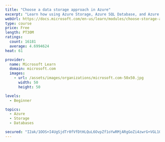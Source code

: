```yaml
---
title: "Choose a data storage approach in Azure"
excerpt: "Learn how using Azure Storage, Azure SQL Database, and Azure Cosmos DB - or a combination of them - for your business scenario is the best way to get the most performant solution."
webUrl: https://docs.microsoft.com/en-us/learn/modules/choose-storage-approach-in-azure/
type: course
price: Free
length: PT30M
ratings:
  count: 16181
  average: 4.6994624
heat: 61

provider:
  name: Microsoft Learn
  domain: microsoft.com
  images:
    - url: /assets/images/organizations/microsoft.com-50x50.jpg
      width: 50
      height: 50

levels:
  - Beginner

topics:
  - Azure
  - Storage
  - Databases

secured: "I2ak/1OOS+I4UgSjdTr0fVfDtHLQuL6OvpZf1oYwRMjARgGoZi4zwrG+VGL10VyZ2ZskLHZF/1qQ/iJ5nJ/1n6xItmeRT4Ms+5kVSlgi/Cw1HElpnlffKN2vO+IFsg/2oHR9cB/zebzY4F0r7OWIzvRKmH7QeTSV1AkKPiwlRFJdS1MiKUEtNgFyiJjco2kZM9hHY+l/QmJcqyMM4fIOXiE5sqikDV1S2LM1CEsRJs5NEH5iOT/IPxPVkrhsm8fwgKGMQNADL2M5ytdHlsuZAbxSqr+fYEIA1+OmcWldKPRerQ5cn9BkgSEXwdYiWe7WqMA/wG2NNX8nxAKGCErnO35vyVU+O4PsYlPW3hmYuhUwktrd3F7Oa+IfEJVnf+Gqaw5YHIKjgb7yH0Fq6DCujlBad0Crhrim7jwLwVtWNjE67/x2yF2u6gvEG4IBcI9e;xNEBQRcLrTAzoX2y0n5Izg=="
---
```


